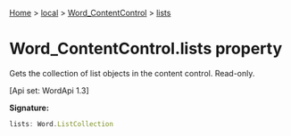 [Home](./index) &gt; [local](local.md) &gt; [Word\_ContentControl](local.word_contentcontrol.md) &gt; [lists](local.word_contentcontrol.lists.md)

# Word\_ContentControl.lists property

Gets the collection of list objects in the content control. Read-only. 

 \[Api set: WordApi 1.3\]

**Signature:**
```javascript
lists: Word.ListCollection
```
